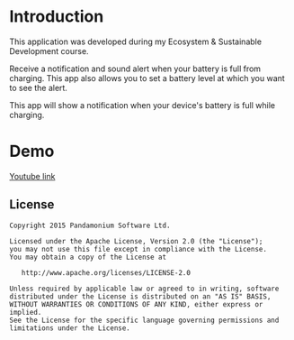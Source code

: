 # Introduction

This application was developed during my Ecosystem & Sustainable Development course.

Receive a notification and sound alert when your battery is full from charging. This app also allows you to set a battery level at which you want to see the alert.

This app will show a notification when your device's battery is full while charging.

# Demo

[Youtube link](https://www.youtube.com/watch?v=XxJNotB3O_Q&t=6s)

License
--------

    Copyright 2015 Pandamonium Software Ltd.

    Licensed under the Apache License, Version 2.0 (the "License");
    you may not use this file except in compliance with the License.
    You may obtain a copy of the License at

       http://www.apache.org/licenses/LICENSE-2.0

    Unless required by applicable law or agreed to in writing, software
    distributed under the License is distributed on an "AS IS" BASIS,
    WITHOUT WARRANTIES OR CONDITIONS OF ANY KIND, either express or implied.
    See the License for the specific language governing permissions and
    limitations under the License.
